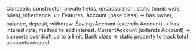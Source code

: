 Concepts: constructor, private fields, encapsulation, static (bank-wide rules), inheritance.
👉 Features:
Account (base class) → has owner, balance, deposit, withdraw.
SavingsAccount (extends Account) → has interest rate, method to add interest.
CurrentAccount (extends Account) → supports overdraft up to a limit.
Bank class → static property to track total accounts created.
